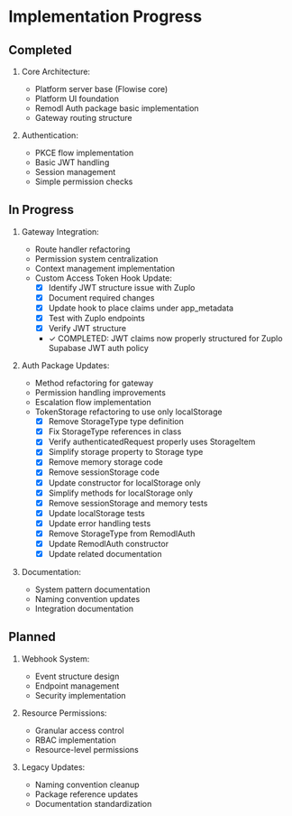 # Implementation Progress

## Completed
1. Core Architecture:
   - Platform server base (Flowise core)
   - Platform UI foundation
   - Remodl Auth package basic implementation
   - Gateway routing structure

2. Authentication:
   - PKCE flow implementation
   - Basic JWT handling
   - Session management
   - Simple permission checks

## In Progress
1. Gateway Integration:
   - Route handler refactoring
   - Permission system centralization
   - Context management implementation
   - Custom Access Token Hook Update:
     * [x] Identify JWT structure issue with Zuplo
     * [x] Document required changes
     * [x] Update hook to place claims under app_metadata
     * [x] Test with Zuplo endpoints
     * [x] Verify JWT structure
     * ✓ COMPLETED: JWT claims now properly structured for Zuplo Supabase JWT auth policy

2. Auth Package Updates:
   - Method refactoring for gateway
   - Permission handling improvements
   - Escalation flow implementation
   - TokenStorage refactoring to use only localStorage
     * [x] Remove StorageType type definition
     * [x] Fix StorageType references in class
     * [x] Verify authenticatedRequest properly uses StorageItem
     * [x] Simplify storage property to Storage type
     * [x] Remove memory storage code
     * [x] Remove sessionStorage code
     * [x] Update constructor for localStorage only
     * [x] Simplify methods for localStorage only
     * [x] Remove sessionStorage and memory tests
     * [x] Update localStorage tests
     * [x] Update error handling tests
     * [x] Remove StorageType from RemodlAuth
     * [x] Update RemodlAuth constructor
     * [x] Update related documentation

3. Documentation:
   - System pattern documentation
   - Naming convention updates
   - Integration documentation

## Planned
1. Webhook System:
   - Event structure design
   - Endpoint management
   - Security implementation

2. Resource Permissions:
   - Granular access control
   - RBAC implementation
   - Resource-level permissions

3. Legacy Updates:
   - Naming convention cleanup
   - Package reference updates
   - Documentation standardization 
